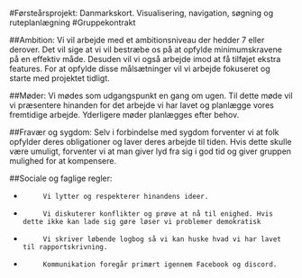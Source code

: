 #Førsteårsprojekt: Danmarkskort. Visualisering, navigation, søgning og ruteplanlægning
#Gruppekontrakt 

##Ambition:
Vi vil arbejde med et ambitionsniveau der hedder 7 eller derover. Det vil sige at vi vil bestræbe os på at opfylde minimumskravene på en effektiv måde. Desuden vil vi også arbejde imod at få tilføjet ekstra features.
For at opfylde disse målsætninger vil vi arbejde fokuseret og starte med projektet tidligt.
 
##Møder:
Vi mødes som udgangspunkt en gang om ugen. Til dette møde vil vi præsentere hinanden for det arbejde vi har lavet og planlægge vores fremtidige arbejde.
Yderligere møder planlægges efter behov.
 
##Fravær og sygdom:
Selv i forbindelse med sygdom forventer vi at folk opfylder deres obligationer og laver deres arbejde til tiden.
Hvis dette skulle være umuligt, forventer vi at man giver lyd fra sig i god tid og giver gruppen mulighed for at kompensere.
 
##Sociale og faglige regler:
-          Vi lytter og respekterer hinandens ideer.
-          Vi diskuterer konflikter og prøve at nå til enighed. Hvis dette ikke kan lade sig gøre løser vi problemer demokratisk
-          Vi skriver løbende logbog så vi kan huske hvad vi har lavet til rapportskrivning.
-          Kommunikation foregår primært igennem Facebook og discord.